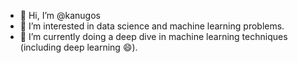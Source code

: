 - 👋 Hi, I’m @kanugos
- 👀 I’m interested in data science and machine learning problems. 
- 🌱 I’m currently doing a deep dive in machine learning techniques (including deep learning 😄).

<!---
kanugos/kanugos is a ✨ special ✨ repository because its `README.md` (this file) appears on your GitHub profile.
You can click the Preview link to take a look at your changes.
--->
